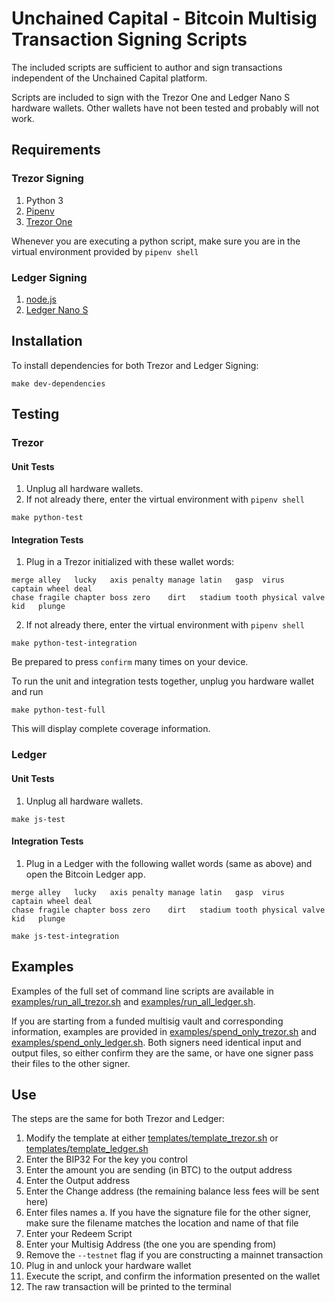# Unchained Capital - Bitcoin Multisig Transaction Signing Scripts

The included scripts are sufficient to author and
sign transactions independent of the Unchained Capital platform.

Scripts are included to sign with the Trezor One and Ledger Nano S
hardware wallets. Other wallets have not been tested and probably will
not work.

## Requirements

### Trezor Signing

1. Python 3
2. [Pipenv]
3. [Trezor One]

Whenever you are executing a python script, make sure you are in the
virtual environment provided by `pipenv shell`

### Ledger Signing

1. [node.js]
2. [Ledger Nano S]

## Installation

To install dependencies for both Trezor and Ledger Signing:

```
make dev-dependencies
```

## Testing

### Trezor

#### Unit Tests

1. Unplug all hardware wallets.
2. If not already there, enter the virtual environment with `pipenv shell`

```
make python-test
```

#### Integration Tests

1. Plug in a Trezor initialized with these wallet words:
```
merge alley   lucky   axis penalty manage latin   gasp  virus    captain wheel deal
chase fragile chapter boss zero    dirt   stadium tooth physical valve   kid   plunge
```
2. If not already there, enter the virtual environment with `pipenv shell`

```
make python-test-integration
```

Be prepared to press `confirm` many times on your device.


To run the unit and integration tests together, unplug you hardware wallet and
run

```
make python-test-full
```

This will display complete coverage information.

### Ledger

#### Unit Tests

1. Unplug all hardware wallets.

```
make js-test
```

#### Integration Tests

1. Plug in a Ledger with the following wallet words (same as above) and
open the Bitcoin Ledger app.
```
merge alley   lucky   axis penalty manage latin   gasp  virus    captain wheel deal
chase fragile chapter boss zero    dirt   stadium tooth physical valve   kid   plunge
```

```
make js-test-integration
```

## Examples

Examples of the full set of command line scripts are available in
[examples/run_all_trezor.sh](examples/run_all_trezor.sh) and [examples/run_all_ledger.sh](examples/run_all_ledger.sh).

If you are starting from a funded multisig vault and corresponding information,
examples are provided in [examples/spend_only_trezor.sh](examples/spend_only_trezor.sh) and
[examples/spend_only_ledger.sh](examples/spend_only_ledger.sh). Both signers need identical input and output
files, so either confirm they are the same, or have one signer pass their files
to the other signer.

## Use

The steps are the same for both Trezor and Ledger:

1. Modify the template at either [templates/template_trezor.sh](templates/template_trezor.sh) or
[templates/template_ledger.sh](templates/template_ledger.sh)
2. Enter the BIP32 For the key you control
3. Enter the amount you are sending (in BTC) to the output address
4. Enter the Output address
5. Enter the Change address (the remaining balance less fees will be sent here)
6. Enter files names
  a. If you have the signature file for the other signer, make sure
  the filename matches the location and name of that file
7. Enter your Redeem Script
8. Enter your Multisig Address (the one you are spending from)
9. Remove the `--testnet` flag if you are constructing a mainnet transaction
9. Plug in and unlock your hardware wallet
10. Execute the script, and confirm the information presented on the wallet
11. The raw transaction will be printed to the terminal

[pipenv]: https://pipenv.readthedocs.io/en/latest/
[trezor one]: https://shop.trezor.io/product/trezor-one-white
[node.js]: https://nodejs.org/en/
[ledger nano s]: https://www.ledger.com/products/ledger-nano-s

